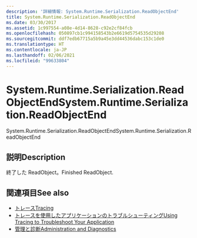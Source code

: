 ```yaml
---
description: '詳細情報: System.Runtime.Serialization.ReadObjectEnd'
title: System.Runtime.Serialization.ReadObjectEnd
ms.date: 03/30/2017
ms.assetid: 1c997554-a08e-4d14-8628-c92e2cf84fcb
ms.openlocfilehash: 050897cb1c994158543b2e6619d5754535d29208
ms.sourcegitcommit: ddf7edb67715a5b9a45e3dd44536dabc153c1de0
ms.translationtype: HT
ms.contentlocale: ja-JP
ms.lasthandoff: 02/06/2021
ms.locfileid: "99633804"
---
```

# <a name="systemruntimeserializationreadobjectend"></a><span data-ttu-id="6ccee-103">System.Runtime.Serialization.ReadObjectEnd</span><span class="sxs-lookup"><span data-stu-id="6ccee-103">System.Runtime.Serialization.ReadObjectEnd</span></span>

<span data-ttu-id="6ccee-104">System.Runtime.Serialization.ReadObjectEnd</span><span class="sxs-lookup"><span data-stu-id="6ccee-104">System.Runtime.Serialization.ReadObjectEnd</span></span>  
  
## <a name="description"></a><span data-ttu-id="6ccee-105">説明</span><span class="sxs-lookup"><span data-stu-id="6ccee-105">Description</span></span>  

 <span data-ttu-id="6ccee-106">終了した ReadObject。</span><span class="sxs-lookup"><span data-stu-id="6ccee-106">Finished ReadObject.</span></span>  
  
## <a name="see-also"></a><span data-ttu-id="6ccee-107">関連項目</span><span class="sxs-lookup"><span data-stu-id="6ccee-107">See also</span></span>

- [<span data-ttu-id="6ccee-108">トレース</span><span class="sxs-lookup"><span data-stu-id="6ccee-108">Tracing</span></span>](index.md)
- [<span data-ttu-id="6ccee-109">トレースを使用したアプリケーションのトラブルシューティング</span><span class="sxs-lookup"><span data-stu-id="6ccee-109">Using Tracing to Troubleshoot Your Application</span></span>](using-tracing-to-troubleshoot-your-application.md)
- [<span data-ttu-id="6ccee-110">管理と診断</span><span class="sxs-lookup"><span data-stu-id="6ccee-110">Administration and Diagnostics</span></span>](../index.md)
